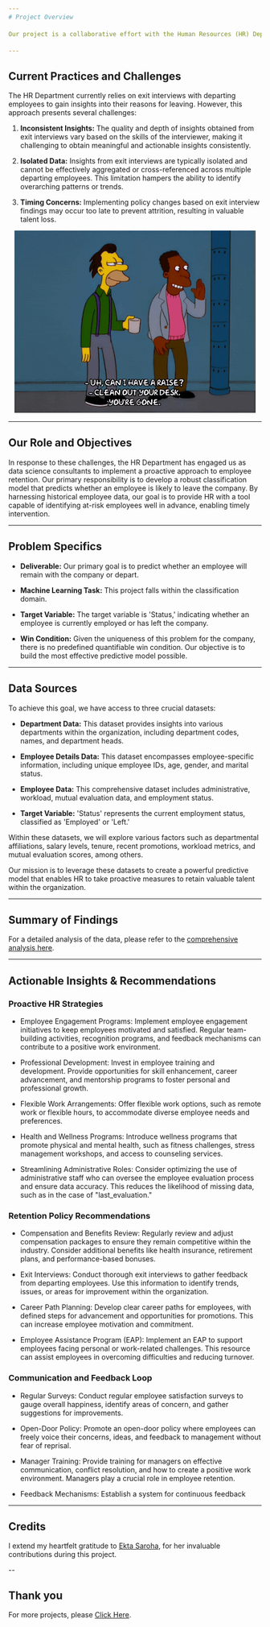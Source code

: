 ```yaml
---
# Project Overview

Our project is a collaborative effort with the Human Resources (HR) Department of a leading software company, dedicated to boosting employee retention through data-driven strategies. The primary aim of this endeavor is to utilize predictive analytics to identify employees who may be considering leaving the company. By proactively identifying and addressing potential attrition, we aim to create a more engaged and content workforce.

---
```

## Current Practices and Challenges

The HR Department currently relies on exit interviews with departing employees to gain insights into their reasons for leaving. However, this approach presents several challenges:

1. **Inconsistent Insights:** The quality and depth of insights obtained from exit interviews vary based on the skills of the interviewer, making it challenging to obtain meaningful and actionable insights consistently.

2. **Isolated Data:** Insights from exit interviews are typically isolated and cannot be effectively aggregated or cross-referenced across multiple departing employees. This limitation hampers the ability to identify overarching patterns or trends.

3. **Timing Concerns:** Implementing policy changes based on exit interview findings may occur too late to prevent attrition, resulting in valuable talent loss.

<p align="center"><img src="https://raw.githubusercontent.com/Mihir-Ai-lab/Academic-Projects/main/Images/hr.gif"></p>

---
## Our Role and Objectives

In response to these challenges, the HR Department has engaged us as data science consultants to implement a proactive approach to employee retention. Our primary responsibility is to develop a robust classification model that predicts whether an employee is likely to leave the company. By harnessing historical employee data, our goal is to provide HR with a tool capable of identifying at-risk employees well in advance, enabling timely intervention.

---
## Problem Specifics

- **Deliverable:** Our primary goal is to predict whether an employee will remain with the company or depart.

- **Machine Learning Task:** This project falls within the classification domain.

- **Target Variable:** The target variable is 'Status,' indicating whether an employee is currently employed or has left the company.

- **Win Condition:** Given the uniqueness of this problem for the company, there is no predefined quantifiable win condition. Our objective is to build the most effective predictive model possible.

---
## Data Sources

To achieve this goal, we have access to three crucial datasets:

- **Department Data:** This dataset provides insights into various departments within the organization, including department codes, names, and department heads.

- **Employee Details Data:** This dataset encompasses employee-specific information, including unique employee IDs, age, gender, and marital status.

- **Employee Data:** This comprehensive dataset includes administrative, workload, mutual evaluation data, and employment status.

- **Target Variable:** 'Status' represents the current employment status, classified as 'Employed' or 'Left.'

Within these datasets, we will explore various factors such as departmental affiliations, salary levels, tenure, recent promotions, workload metrics, and mutual evaluation scores, among others.

Our mission is to leverage these datasets to create a powerful predictive model that enables HR to take proactive measures to retain valuable talent within the organization.

---
## Summary of Findings

For a detailed analysis of the data, please refer to the [comprehensive analysis here](https://github.com/Mihir-Ai-lab/Academic-Projects/blob/9fc6f18460c9690ef463873a0bd20c4e4a074f6a/ML%20Projects/ACS/Employee%20Attrition%20Prediction%20Model%20.ipynb).

---
## **Actionable Insights & Recommendations**

### Proactive HR Strategies

- Employee Engagement Programs: Implement employee engagement initiatives to keep employees motivated and satisfied. Regular team-building activities, recognition programs, and feedback mechanisms can contribute to a positive work environment.

- Professional Development: Invest in employee training and development. Provide opportunities for skill enhancement, career advancement, and mentorship programs to foster personal and professional growth.

- Flexible Work Arrangements: Offer flexible work options, such as remote work or flexible hours, to accommodate diverse employee needs and preferences.

- Health and Wellness Programs: Introduce wellness programs that promote physical and mental health, such as fitness challenges, stress management workshops, and access to counseling services.

- Streamlining Administrative Roles: Consider optimizing the use of administrative staff who can oversee the employee evaluation process and ensure data accuracy. This reduces the likelihood of missing data, such as in the case of "last_evaluation."

### Retention Policy Recommendations

- Compensation and Benefits Review: Regularly review and adjust compensation packages to ensure they remain competitive within the industry. Consider additional benefits like health insurance, retirement plans, and performance-based bonuses.

- Exit Interviews: Conduct thorough exit interviews to gather feedback from departing employees. Use this information to identify trends, issues, or areas for improvement within the organization.

- Career Path Planning: Develop clear career paths for employees, with defined steps for advancement and opportunities for promotions. This can increase employee motivation and commitment.

- Employee Assistance Program (EAP): Implement an EAP to support employees facing personal or work-related challenges. This resource can assist employees in overcoming difficulties and reducing turnover.

### Communication and Feedback Loop

- Regular Surveys: Conduct regular employee satisfaction surveys to gauge overall happiness, identify areas of concern, and gather suggestions for improvements.

- Open-Door Policy: Promote an open-door policy where employees can freely voice their concerns, ideas, and feedback to management without fear of reprisal.

- Manager Training: Provide training for managers on effective communication, conflict resolution, and how to create a positive work environment. Managers play a crucial role in employee retention.

- Feedback Mechanisms: Establish a system for continuous feedback

---
## **Credits**

I extend my heartfelt gratitude to [Ekta Saroha](https://www.linkedin.com/in/ekta-saroha-73395816b), for her invaluable contributions during this project.

--
## **Thank you**

For more projects, please [Click Here](https://github.com/Mihir-Ai-lab/Academic-Projects/tree/main "Click Here").
